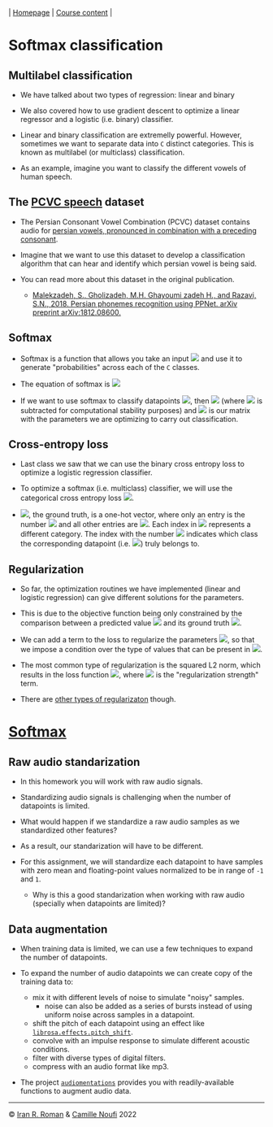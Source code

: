 | [Homepage](https://dl4mir.github.io) | [Course content](https://dl4mir.github.io/#course-content) |

# Softmax classification

## Multilabel classification

* We have talked about two types of regression: linear and binary

* We also covered how to use gradient descent to optimize a linear regressor and a logistic (i.e. binary) classifier. 

* Linear and binary classification are extremelly powerful. However, sometimes we want to separate data into `C` distinct categories. This is known as multilabel (or multiclass) classification.

* As an example, imagine you want to classify the different vowels of human speech. 

## The [PCVC speech](https://www.kaggle.com/sabermalek/pcvcspeech) dataset

* The Persian Consonant Vowel Combination (PCVC) dataset contains audio for [persian vowels, pronounced in combination with a preceding consonant](https://github.com/smalekz/PCVC/blob/master/Images/PhonemeList.JPG).

* Imagine that we want to use this dataset to develop a classification algorithm that can hear and identify which persian vowel is being said. 

* You can read more about this dataset in the original publication.
  * [Malekzadeh, S., Gholizadeh, M.H. Ghayoumi zadeh H., and Razavi, S.N., 2018. Persian phonemes recognition using PPNet. arXiv preprint arXiv:1812.08600.](https://arxiv.org/abs/1812.08600)

## Softmax

* Softmax is a function that allows you take an input <img src="https://render.githubusercontent.com/render/math?math=x_i \in \mathbb{R}^{1xD}"> and use it to generate "probabilities" across each of the `C` classes. 

* The equation of softmax is <img src="https://render.githubusercontent.com/render/math?math=softmax(\theta_i) = \frac{e^{\theta_i}}{\sum_je^{\theta_i}} \in \mathbb{R}^{1xC}">

* If we want to use softmax to classify datapoints <img src="https://render.githubusercontent.com/render/math?math=x_i \in \mathbb{R}^{1xD}">, then <img src="https://render.githubusercontent.com/render/math?math=\theta_i = x_iW - max_j(x_iW) \in \mathbb{R}^{1xC}"> (where <img src="https://render.githubusercontent.com/render/math?math=max(x_iW)"> is subtracted for computational stability purposes) and <img src="https://render.githubusercontent.com/render/math?math=W \in \mathbb{R}^{DxC}"> is our matrix with the parameters we are optimizing to carry out classification.

## Cross-entropy loss

* Last class we saw that we can use the binary cross entropy loss to optimize a logistic regression classifier. 

* To optimize a softmax (i.e. multiclass) classifier, we will use the categorical cross entropy loss <img src="https://render.githubusercontent.com/render/math?math=J = -\frac{1}{N}\sum_{i=1}^{N}y_ilog(softmax(\theta_i))">.

* <img src="https://render.githubusercontent.com/render/math?math=y_i \in \mathbb{R}^{1xC}">, the ground truth, is a one-hot vector, where only an entry is the number <img src="https://render.githubusercontent.com/render/math?math=1"> and all other entries are <img src="https://render.githubusercontent.com/render/math?math=0">. Each index in <img src="https://render.githubusercontent.com/render/math?math=y_i"> represents a different category. The index with the number <img src="https://render.githubusercontent.com/render/math?math=1"> indicates which class the corresponding datapoint (i.e. <img src="https://render.githubusercontent.com/render/math?math=x_i">) truly belongs to. 

## Regularization

* So far, the optimization routines we have implemented (linear and logistic regression) can give different solutions for the parameters.

* This is due to the objective function being only constrained by the comparison between a predicted value <img src="https://render.githubusercontent.com/render/math?math=\hat{y}_i"> and its ground truth <img src="https://render.githubusercontent.com/render/math?math=y_i">.

* We can add a term to the loss to regularize the parameters <img src="https://render.githubusercontent.com/render/math?math=W">, so that we impose a condition over the type of values that can be present in <img src="https://render.githubusercontent.com/render/math?math=W">. 

* The most common type of regularization is the squared L2 norm, which results in the loss function <img src="https://render.githubusercontent.com/render/math?math=J = -\frac{1}{N}\sum_{i=1}^{N}ylog(x_iW) %2B \lambda\sum_{d=1}^{D}\sum_{c=1}^{C}W^2">, where <img src="https://render.githubusercontent.com/render/math?math=\lambda"> is the "regularization strength" term.

* There are [other types of regularizaton](https://en.wikipedia.org/wiki/Regularization_(mathematics)) though.

# [Softmax](https://colab.research.google.com/github/dl4mir/assignments/blob/main/softmax.ipynb)

## Raw audio standarization

* In this homework you will work with raw audio signals. 

* Standardizing audio signals is challenging when the number of datapoints is limited. 

* What would happen if we standardize a raw audio samples as we standardized other features?

* As a result, our standarization will have to be different.

* For this assignment, we will standardize each datapoint to have samples with zero mean and floating-point values normalized to be in range of `-1` and `1`.
    * Why is this a good standarization when working with raw audio (specially when datapoints are limited)?

## Data augmentation

* When training data is limited, we can use a few techniques to expand the number of datapoints. 

* To expand the number of audio datapoints we can create copy of the training data to:
    * mix it with different levels of noise to simulate "noisy" samples.
        * noise can also be added as a series of bursts instead of using uniform noise across samples in a datapoint.
    * shift the pitch of each datapoint using an effect like [`librosa.effects.pitch_shift`](http://librosa.org/doc/main/generated/librosa.effects.pitch_shift.html).
    * convolve with an impulse response to simulate different acoustic conditions.
    * filter with diverse types of digital filters.
    * compress with an audio format like mp3.

* The project [`audiomentations`](https://github.com/iver56/audiomentations) provides you with readily-available functions to augment audio data. 

___

&copy; [Iran R. Roman](https://iranroman.github.io) & [Camille Noufi](http://camillenoufi.com) 2022

